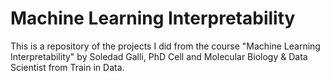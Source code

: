 # Machine Learning Interpretability


This is a repository of the projects I did from the course "Machine Learning Interpretability" 
by Soledad Galli, PhD Cell and Molecular Biology & Data Scientist from Train in Data.
